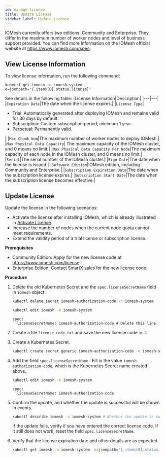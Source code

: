 ```yaml
---
id: manage-license
title: Update License
sidebar_label: Update License
---
```


IOMesh currently offers two editions: Community and Enterprise. They differ in the maximum number of worker nodes and level of business support provided. You can find more information on the IOMesh official website at https://www.iomesh.com/spec.

## View License Information

To view license information, run the following command:
```shell
kubectl get iomesh -n iomesh-system -o=jsonpath='{.items[0].status.license}'
```

See details in the following table:
|License Information|Description|
|---|---|
|`Expiration Date`|The date when the license expires.|
|`License Type`|<ul><li>Trial: Automatically generated after deploying IOMesh and remains valid for 30 days by default.</li><li>Subscription: Custom subscription period, minimum 1 year.</li><li>Perpetual: Permanently valid.</li></ul>|
|`Max Chunk Num`|The maximum number of worker nodes to deploy IOMesh.|
|`Max Physical Data Capacity`| The maximum capacity of the IOMesh cluster, and 0 means no limit.|
|`Max Physical Data Capacity Per Node`|The maximum capacity of each node in the IOMesh cluster, and 0 means no limit.| 
|`Serial`|The serial number of the IOMesh cluster.|
|`Sign Date`|The date when the license is issued.|
|`Software Edition`|IOMesh edition, including Community and Enterprise.|
|`Subscription Expiration Date`|The date when the subscription license expires.|
|`Subscription Start Date`|The date when the subscription license becomes effective.|

## Update License

Update the license in the following scenarios:

- Activate the license after installing IOMesh, which is already illustrated in [Activate License](../deploy-iomesh-cluster/activate-license.md).
- Increase the number of nodes when the current node quota cannot meet requirements.
- Extend the validity period of a trial license or subscription license.

**Prerequisites**

- Community Edition: Apply for the new license code at https://www.iomesh.com/license.
- Enterprise Edition: Contact SmartX sales for the new license code. 

**Procedure**

1. Delete the old Kubernetes Secret and the `spec.licenseSecretName` field in `iomesh` object.

    ```bash
    kubectl delete secret iomesh-authorization-code -n iomesh-system
    ```

    ```bash
    kubectl edit iomesh -n iomesh-system
    ```
    ```output
    spec:
      licenseSecretName: iomesh-authorization-code # Delete this line.
    ```

2. Create a file `license-code.txt` and save the new license code in it.

3. Create a Kubernetes Secret.

    ```bash
    kubectl create secret generic iomesh-authorization-code -n iomesh-system --from-file=authorizationCode=./license-code.txt
    ```

3. Add the field `spec.licenseSecretName` . Fill in the value `iomesh-authorization-code`, which is the Kubernetes Secret name created above.

    ```bash
    kubectl edit iomesh -n iomesh-system
    ```

    ```output
    spec:
      licenseSecretName: iomesh-authorization-code
    ```

4. Confirm the update, and whether the update is successful will be shown in events. 

    ```bash
    kubectl describe iomesh -n iomesh-system # Whether the update is successful will be displayed in the events.
    ```
    If the update fails, verify if you have entered the correct license code. If it still does not work, reset the field `spec.licenseSecretName`.

5. Verify that the license expiration date and other details are as expected.

    ```bash
    kubectl get iomesh -n iomesh-system -o=jsonpath='{.items[0].status.license}'
    ```







